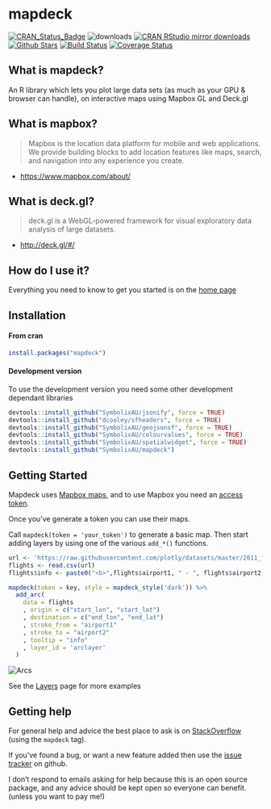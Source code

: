 
<!-- README.md is generated from README.Rmd. Please edit that file -->

# mapdeck

[![CRAN\_Status\_Badge](http://www.r-pkg.org/badges/version/mapdeck)](http://cran.r-project.org/package=mapdeck)
![downloads](http://cranlogs.r-pkg.org/badges/grand-total/mapdeck)
[![CRAN RStudio mirror
downloads](http://cranlogs.r-pkg.org/badges/mapdeck)](http://cran.r-project.org/web/packages/mapdeck/index.html)
[![Github
Stars](https://img.shields.io/github/stars/SymbolixAU/mapdeck.svg?style=social&label=Github)](https://github.com/SymbolixAU/mapdeck)
[![Build
Status](https://travis-ci.org/SymbolixAU/mapdeck.svg?branch=master)](https://travis-ci.org/SymbolixAU/mapdeck)
[![Coverage
Status](https://codecov.io/github/SymbolixAU/mapdeck/coverage.svg?branch=master)](https://codecov.io/github/SymbolixAU/mapdeck?branch=master)

## What is mapdeck?

An R library which lets you plot large data sets (as much as your GPU &
browser can handle), on interactive maps using Mapbox GL and Deck.gl

## What is mapbox?

> Mapbox is the location data platform for mobile and web applications.
> We provide building blocks to add location features like maps, search,
> and navigation into any experience you create.

  - <https://www.mapbox.com/about/>

## What is deck.gl?

> deck.gl is a WebGL-powered framework for visual exploratory data
> analysis of large datasets.

  - <http://deck.gl/#/>

## How do I use it?

Everything you need to know to get you started is on the [home
page](https://symbolixau.github.io/mapdeck/articles/mapdeck.html)

## Installation

#### From cran

``` r
install.packages("mapdeck")
```

#### Development version

To use the development version you need some other development dependant
libraries

``` r
devtools::install_github("SymbolixAU/jsonify", force = TRUE)
devtools::install_github("dcooley/sfheaders", force = TRUE)
devtools::install_github("SymbolixAU/geojsonsf", force = TRUE)
devtools::install_github("SymbolixAU/colourvalues", force = TRUE)
devtools::install_github("SymbolixAU/spatialwidget", force = TRUE)
devtools::install_github("SymbolixAU/mapdeck")
```

## Getting Started

Mapdeck uses [Mapbox maps](https://www.mapbox.com/), and to use Mapbox
you need an [access
token](https://www.mapbox.com/help/how-access-tokens-work/).

Once you’ve generate a token you can use their maps.

Call `mapdeck(token = 'your_token')` to generate a basic map. Then start
adding layers by using one of the various `add_*()` functions.

``` r
url <- 'https://raw.githubusercontent.com/plotly/datasets/master/2011_february_aa_flight_paths.csv'
flights <- read.csv(url)
flights$info <- paste0("<b>",flights$airport1, " - ", flights$airport2, "</b>")

mapdeck(token = key, style = mapdeck_style('dark')) %>%
  add_arc(
    data = flights
    , origin = c("start_lon", "start_lat")
    , destination = c("end_lon", "end_lat")
    , stroke_from = "airport1"
    , stroke_to = "airport2"
    , tooltip = "info"
    , layer_id = 'arclayer'
  )
```

![Arcs](./vignettes/img/readme_arcs_small.gif)

See the
[Layers](https://symbolixau.github.io/mapdeck/articles/layers.html) page
for more examples

## Getting help

For general help and advice the best place to ask is on
[StackOverflow](https://stackoverflow.com/questions/tagged/mapdeck)
(using the `mapdeck` tag).

If you’ve found a bug, or want a new feature added then use the [issue
tracker](https://github.com/SymbolixAU/mapdeck/issues) on github.

I don’t respond to emails asking for help because this is an open source
package, and any advice should be kept open so everyone can benefit.
(unless you want to pay me\!)
